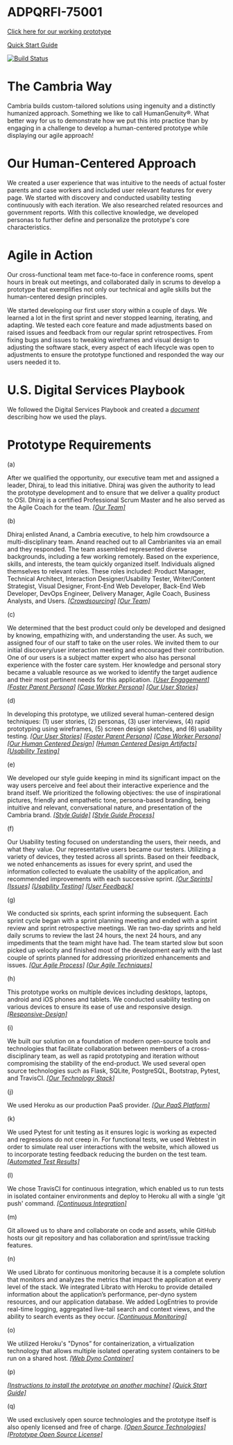 # ADPQRFI-75001
[Click here for our working prototype](https://adpqrfi-75001.herokuapp.com)

[Quick Start Guide](https://github.com/CambriaSolutions/ADPQRFI-75001/blob/master/artifacts/Quick%20Start%20Guide.pdf)

[![Build Status](https://travis-ci.com/CambriaSolutions/ADPQRFI-75001.svg?token=i1JMA1supXo23nJUmgBo&branch=master)](https://travis-ci.com/CambriaSolutions/ADPQRFI-75001)

# The Cambria Way
Cambria builds custom-tailored solutions using ingenuity and a distinctly humanized approach. Something we like to call HumanGenuity®. What better way for us to demonstrate how we put this into practice than by engaging in a challenge to develop a human-centered prototype while displaying our agile approach! 

# Our Human-Centered Approach 

We created a user experience that was intuitive to the needs of actual foster parents and case workers and included user relevant features for every page. We started with discovery and conducted usability testing continuously with each iteration. We also researched related resources and government reports. With this collective knowledge, we developed personas to further define and personalize the prototype's core characteristics. 

# Agile in Action 

Our cross-functional team met face-to-face in conference rooms, spent hours in break out meetings, and collaborated daily in scrums to develop a prototype that exemplifies not only our technical and agile skills but the human-centered design principles. 

We started developing our first user story within a couple of days. We learned a lot in the first sprint and never stopped learning, iterating, and adapting. We tested each core feature and made adjustments based on raised issues and feedback from our regular sprint retrospectives. From fixing bugs and issues to tweaking wireframes and visual design to adjusting the software stack, every aspect of each lifecycle was open to adjustments to ensure the prototype functioned and responded the way our users needed it to.   

# U.S. Digital Services Playbook
We followed the Digital Services Playbook and created a *[document](https://github.com/CambriaSolutions/ADPQRFI-75001/blob/master/artifacts/US%20Digital%20Services%20Playbook%20Checklist.md)* describing how we used the plays.

# Prototype Requirements

(a)

After we qualified the opportunity, our executive team met and assigned a leader, Dhiraj, to lead this initiative. Dhiraj was given the authority to lead the prototype development and to ensure that we deliver a quality product to OSI. Dhiraj is a certified Professional Scrum Master and he also served as the Agile Coach for the team. *[[Our Team]](https://github.com/CambriaSolutions/ADPQRFI-75001/blob/master/artifacts/The%20Team.pdf)*

(b)

Dhiraj enlisted Anand, a Cambria executive, to help him crowdsource a multi-disciplinary team. Anand reached out to all Cambrianites via an email and they responded. The team assembled represented diverse backgrounds, including a few working remotely. Based on the experience, skills, and interests, the team quickly organized itself. Individuals aligned themselves to relevant roles. These roles included: Product Manager, Technical Architect, Interaction Designer/Usability Tester, Writer/Content Strategist, Visual Designer, Front-End Web Developer, Back-End Web Developer, DevOps Engineer, Delivery Manager, Agile Coach, Business Analysts, and Users. *[[Crowdsourcing]](https://github.com/CambriaSolutions/ADPQRFI-75001/blob/master/artifacts/Crowdsourcing.pdf)* *[[Our Team]](https://github.com/CambriaSolutions/ADPQRFI-75001/blob/master/artifacts/The%20Team.pdf)*

(c)

We determined that the best product could only be developed and designed by knowing, empathizing with, and understanding the user. As such, we assigned four of our staff to take on the user roles. We invited them to our initial discovery/user interaction meeting and encouraged their contribution. One of our users is a subject matter expert who also has personal experience with the foster care system. Her knowledge and personal story became a valuable resource as we worked to identify the target audience and their most pertinent needs for this application. *[[User Engagement]](https://github.com/CambriaSolutions/ADPQRFI-75001/blob/master/artifacts/User%20Engagement.pdf)* *[[Foster Parent Persona]](https://github.com/CambriaSolutions/ADPQRFI-75001/blob/master/artifacts/Persona%201-%20Monica.pdf)* *[[Case Worker Persona]](https://github.com/CambriaSolutions/ADPQRFI-75001/blob/master/artifacts/Persona%202-%20Charles.pdf)* *[[Our User Stories]](https://github.com/CambriaSolutions/ADPQRFI-75001/blob/master/artifacts/User%20Stories.md)*

(d)

In developing this prototype, we utilized several human-centered design techniques: (1) user stories, (2) personas, (3) user interviews, (4) rapid prototyping using wireframes, (5) screen design sketches, and (6) usability testing. *[[Our User Stories]](https://github.com/CambriaSolutions/ADPQRFI-75001/blob/master/artifacts/User%20Stories.md)* *[[Foster Parent Persona]](https://github.com/CambriaSolutions/ADPQRFI-75001/blob/master/artifacts/Persona%201-%20Monica.pdf)* *[[Case Worker Persona]](https://github.com/CambriaSolutions/ADPQRFI-75001/blob/master/artifacts/Persona%202-%20Charles.pdf)* *[[Our Human Centered Design]](https://github.com/CambriaSolutions/ADPQRFI-75001/blob/master/artifacts/Human%20Centered%20Design.pdf)* *[[Human Centered Design Artifacts]](https://github.com/CambriaSolutions/ADPQRFI-75001/blob/master/artifacts/Human-Centered-Design-Artifacts)* *[[Usability Testing]](https://github.com/CambriaSolutions/ADPQRFI-75001/blob/master/artifacts/Usability%20Testing.pdf)*

(e)

We developed our style guide keeping in mind its significant impact on the way users perceive and feel about their interactive experience and the brand itself. We prioritized the following objectives: the use of inspirational pictures, friendly and empathetic tone, persona-based branding, being intuitive and relevant, conversational nature, and presentation of the Cambria brand. *[[Style Guide]](https://github.com/CambriaSolutions/ADPQRFI-75001/blob/master/artifacts/Style%20Guide.pdf)* *[[Style Guide Process]](https://github.com/CambriaSolutions/ADPQRFI-75001/tree/master/artifacts/Human-Centered-Design-Artifacts/Style-Guide-Process/Style%20Guide%20%Process.pdf)*

(f)

Our Usability testing focused on understanding the users, their needs, and what they value. Our representative users became our testers. Utilizing a variety of devices, they tested across all sprints. Based on their feedback, we noted enhancements as issues for every sprint, and used the information collected to evaluate the usability of the application, and recommended improvements with each successive sprint. *[[Our Sprints]](https://github.com/CambriaSolutions/ADPQRFI-75001/milestones?state=closed)* *[[Issues]](https://github.com/CambriaSolutions/ADPQRFI-75001/issues?q=is%3Aissue+is%3Aclosed)* *[[Usability Testing]](https://github.com/CambriaSolutions/ADPQRFI-75001/blob/master/artifacts/Usability%20Testing.pdf)* *[[User Feedback]](https://github.com/CambriaSolutions/ADPQRFI-75001/blob/master/artifacts/User%20Feedback.pdf)*

(g)

We conducted six sprints, each sprint informing the subsequent. Each sprint cycle began with a sprint planning meeting and ended with a sprint review and sprint retrospective meetings. We ran two-day sprints and held daily scrums to review the last 24 hours, the next 24 hours, and any impediments that the team might have had. The team started slow but soon picked up velocity and finished most of the development early with the last couple of sprints planned for addressing prioritized enhancements and issues. *[[Our Agile Process]](https://github.com/CambriaSolutions/ADPQRFI-75001/blob/master/artifacts/Agile%20Process.pdf)* *[[Our Agile Techniques]](https://github.com/CambriaSolutions/ADPQRFI-75001/blob/master/artifacts/Agile%20Techniques.pdf)*

(h)

This prototype works on multiple devices including desktops, laptops, android and iOS phones and tablets. We conducted usability testing on various devices to ensure its ease of use and responsive design. *[[Responsive-Design]](https://github.com/CambriaSolutions/ADPQRFI-75001/blob/master/artifacts/Responsive-Design/)*

(i)

We built our solution on a foundation of modern open-source tools and technologies that facilitate collaboration between members of a cross-disciplinary team, as well as rapid prototyping and iteration without compromising the stability of the end-product. We used several open source technologies such as Flask, SQLite, PostgreSQL, Bootstrap, Pytest, and TravisCI. *[[Our Technology Stack]](https://github.com/CambriaSolutions/ADPQRFI-75001/blob/master/artifacts/Technology%20Stack.md)*

(j)

We used Heroku as our production PaaS provider. *[[Our PaaS Platform]](https://github.com/CambriaSolutions/ADPQRFI-75001/blob/master/artifacts/PaaS%20Platform.pdf)*

(k)

We used Pytest for unit testing as it ensures logic is working as expected and regressions do not creep in. For functional tests, we used Webtest in order to simulate real user interactions with the website, which allowed us to incorporate testing feedback reducing the burden on the test team. *[[Automated Test Results]](https://github.com/CambriaSolutions/ADPQRFI-75001/blob/master/artifacts/Automated%20Test%20Results.PNG)*

(l)

We chose TravisCI for continuous integration, which enabled us to run tests in isolated container environments and deploy to Heroku all with a single 'git push' command. *[[Continuous Integration]](https://github.com/CambriaSolutions/ADPQRFI-75001/blob/master/artifacts/Continuous%20Integration.png)*

(m)

Git allowed us to share and collaborate on code and assets, while GitHub hosts our git repository and has collaboration and sprint/issue tracking features. 

(n)

We used Librato for continuous monitoring because it is a complete solution that monitors and analyzes the metrics that impact the application at every level of the stack. We integrated Librato with Heroku to provide detailed information about the application’s performance, per-dyno system resources, and our application database. We added LogEntries to provide real-time logging, aggregated live-tail search and context views, and the ability to search events as they occur. *[[Continuous Monitoring]](https://github.com/CambriaSolutions/ADPQRFI-75001/blob/master/artifacts/Continuous%20Monitoring.pdf)* 

(o) 

We utilized Heroku's "Dynos” for containerization, a virtualization technology that allows multiple isolated operating system containers to be run on a shared host. *[[Web Dyno Container]](https://github.com/CambriaSolutions/ADPQRFI-75001/blob/master/artifacts/Web%20Dyno%20Container.pdf)*  

(p)

*[[Instructions to install the prototype on another machine]](https://github.com/CambriaSolutions/ADPQRFI-75001/blob/master/SETUP.md)*
*[[Quick Start Guide]](/artifacts/Quick%20Start%Guide.pdf)*

(q)

We used exclusively open source technologies and the prototype itself is also openly licensed and free of charge. *[[Open Source Technologies]](/artifacts/Technology%20Stack.md)* *[[Prototype Open Source License]](https://github.com/CambriaSolutions/ADPQRFI-75001/blob/master/LICENSE)*


